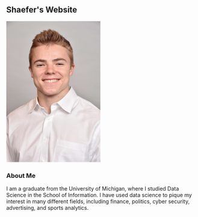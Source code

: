 ## Shaefer's Website
<img src="photos/headshot.png" alt="headshot" class="inline" width = "250"/>

### About Me

I am a graduate from the University of Michigan, where I studied Data Science in the School of Information. I have used data science to pique my interest in many different fields, including finance, politics, cyber security, advertising, and sports analytics. 


